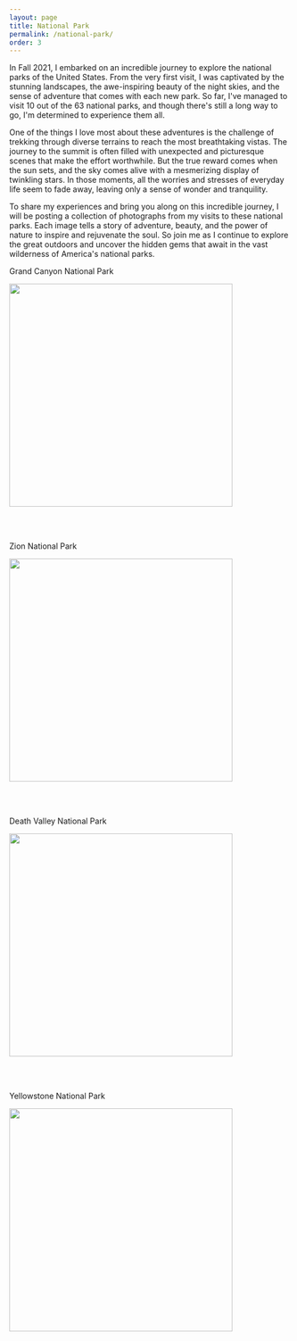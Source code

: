 ```yaml
---
layout: page
title: National Park
permalink: /national-park/
order: 3
---
```


In Fall 2021, I embarked on an incredible journey to explore the national parks of the United States. From the very first visit, I was captivated by the stunning landscapes, the awe-inspiring beauty of the night skies, and the sense of adventure that comes with each new park. So far, I've managed to visit 10 out of the 63 national parks, and though there's still a long way to go, I'm determined to experience them all.

One of the things I love most about these adventures is the challenge of trekking through diverse terrains to reach the most breathtaking vistas. The journey to the summit is often filled with unexpected and picturesque scenes that make the effort worthwhile. But the true reward comes when the sun sets, and the sky comes alive with a mesmerizing display of twinkling stars. In those moments, all the worries and stresses of everyday life seem to fade away, leaving only a sense of wonder and tranquility.

To share my experiences and bring you along on this incredible journey, I will be posting a collection of photographs from my visits to these national parks. Each image tells a story of adventure, beauty, and the power of nature to inspire and rejuvenate the soul. So join me as I continue to explore the great outdoors and uncover the hidden gems that await in the vast wilderness of America's national parks.

<style>
.squareImg {
  width: 400px;
  height: 400px;
  object-fit: cover;
}
</style>

<p style="text-align: center;">

<p>Grand Canyon National Park</p>
<img src="{{ site.url }}/assets/national-park/4.jpg" class="squareImg" />

<br /><br />

<p>Zion National Park</p>
<img src="{{ site.url }}/assets/national-park/3.jpg" class="squareImg" />

<br /><br />

<p>Death Valley National Park</p>
<img src="{{ site.url }}/assets/national-park/2.jpg" class="squareImg" />

<br /><br />

<p>Yellowstone National Park</p>
<img src="{{ site.url }}/assets/national-park/5.jpg" class="squareImg" />

<br /><br />


<style>
.imgContainer{
    display:inline-block;
}
</style>
